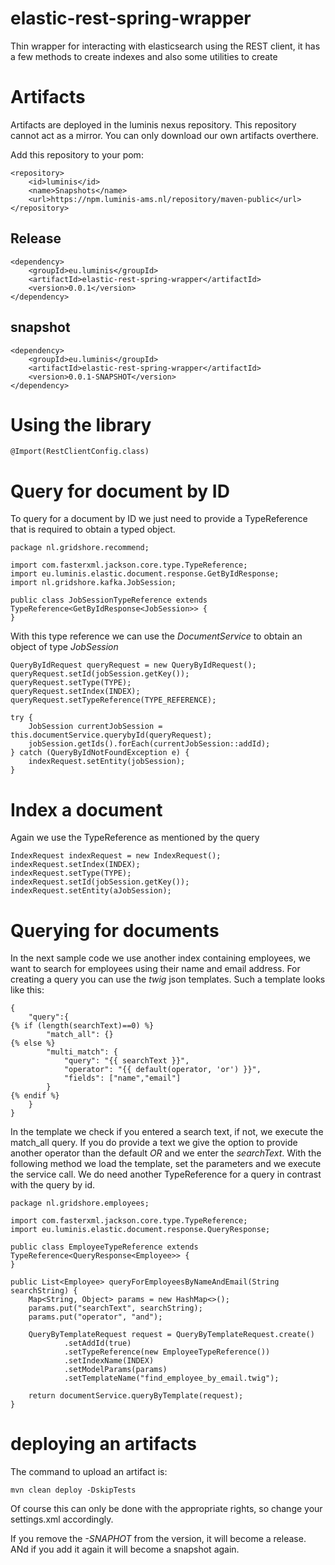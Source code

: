# elastic-rest-spring-wrapper
Thin wrapper for interacting with elasticsearch using the REST client, it has
a few methods to create indexes and also some utilities to create 

# Artifacts
Artifacts are deployed in the luminis nexus repository. This repository 
cannot act as a mirror. You can only download our own artifacts overthere.

Add this repository to your pom:
```
<repository>
    <id>luminis</id>
    <name>Snapshots</name>
    <url>https://npm.luminis-ams.nl/repository/maven-public</url>
</repository>
```

## Release
```
<dependency>
    <groupId>eu.luminis</groupId>
    <artifactId>elastic-rest-spring-wrapper</artifactId>
    <version>0.0.1</version>
</dependency>
```

## snapshot
```
<dependency>
    <groupId>eu.luminis</groupId>
    <artifactId>elastic-rest-spring-wrapper</artifactId>
    <version>0.0.1-SNAPSHOT</version>
</dependency>
```

# Using the library
```
@Import(RestClientConfig.class)
```

# Query for document by ID
To query for a document by ID we just need to provide a TypeReference that is required to obtain a typed object.

```
package nl.gridshore.recommend;

import com.fasterxml.jackson.core.type.TypeReference;
import eu.luminis.elastic.document.response.GetByIdResponse;
import nl.gridshore.kafka.JobSession;

public class JobSessionTypeReference extends TypeReference<GetByIdResponse<JobSession>> {
}
```

With this type reference we can use the *DocumentService* to obtain an object of type *JobSession*

```
QueryByIdRequest queryRequest = new QueryByIdRequest();
queryRequest.setId(jobSession.getKey());
queryRequest.setType(TYPE);
queryRequest.setIndex(INDEX);
queryRequest.setTypeReference(TYPE_REFERENCE);

try {
    JobSession currentJobSession = this.documentService.querybyId(queryRequest);
    jobSession.getIds().forEach(currentJobSession::addId);
} catch (QueryByIdNotFoundException e) {
    indexRequest.setEntity(jobSession);
}
```

# Index a document
Again we use the TypeReference as mentioned by the query

```
IndexRequest indexRequest = new IndexRequest();
indexRequest.setIndex(INDEX);
indexRequest.setType(TYPE);
indexRequest.setId(jobSession.getKey());
indexRequest.setEntity(aJobSession);
```

# Querying for documents
In the next sample code we use another index containing employees, we want to search for employees using their name 
and email address. For creating a query you can use the *twig* json templates. Such a template looks like this:
```
{
    "query":{
{% if (length(searchText)==0) %}
        "match_all": {}
{% else %}
        "multi_match": {
            "query": "{{ searchText }}",
            "operator": "{{ default(operator, 'or') }}",
            "fields": ["name","email"]
        }
{% endif %}
    }
}
```
In the template we check if you entered a search text, if not, we execute the match_all query. If you do provide a text we 
give the option to provide another operator than the default *OR* and we enter the *searchText*. With the following method
we load the template, set the parameters and we execute the service call. We do need another TypeReference for a query in 
contrast with the query by id.
```
package nl.gridshore.employees;

import com.fasterxml.jackson.core.type.TypeReference;
import eu.luminis.elastic.document.response.QueryResponse;

public class EmployeeTypeReference extends TypeReference<QueryResponse<Employee>> {
}

public List<Employee> queryForEmployeesByNameAndEmail(String searchString) {
    Map<String, Object> params = new HashMap<>();
    params.put("searchText", searchString);
    params.put("operator", "and");

    QueryByTemplateRequest request = QueryByTemplateRequest.create()
            .setAddId(true)
            .setTypeReference(new EmployeeTypeReference())
            .setIndexName(INDEX)
            .setModelParams(params)
            .setTemplateName("find_employee_by_email.twig");

    return documentService.queryByTemplate(request);
}
```

# deploying an artifacts
The command to upload an artifact is:
```
mvn clean deploy -DskipTests
```

Of course this can only be done with the appropriate rights, so change your settings.xml accordingly. 

If you remove the *-SNAPHOT* from the version, it will become a release. ANd if you add it again 
it will become a snapshot again.